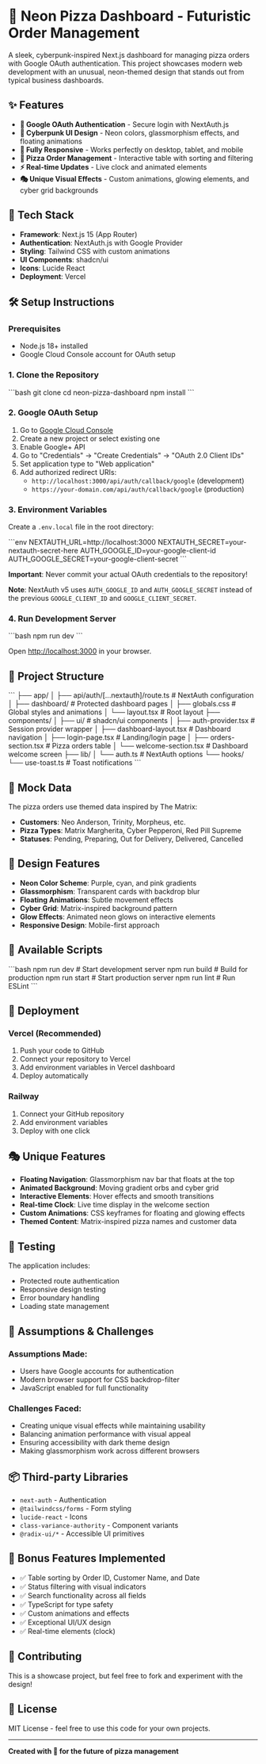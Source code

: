 # 🌟 Neon Pizza Dashboard - Futuristic Order Management

A sleek, cyberpunk-inspired Next.js dashboard for managing pizza orders with Google OAuth authentication. This project showcases modern web development with an unusual, neon-themed design that stands out from typical business dashboards.

## ✨ Features

- **🔐 Google OAuth Authentication** - Secure login with NextAuth.js
- **🎨 Cyberpunk UI Design** - Neon colors, glassmorphism effects, and floating animations
- **📱 Fully Responsive** - Works perfectly on desktop, tablet, and mobile
- **🍕 Pizza Order Management** - Interactive table with sorting and filtering
- **⚡ Real-time Updates** - Live clock and animated elements
- **🎭 Unique Visual Effects** - Custom animations, glowing elements, and cyber grid backgrounds

## 🚀 Tech Stack

- **Framework**: Next.js 15 (App Router)
- **Authentication**: NextAuth.js with Google Provider
- **Styling**: Tailwind CSS with custom animations
- **UI Components**: shadcn/ui
- **Icons**: Lucide React
- **Deployment**: Vercel

## 🛠️ Setup Instructions

### Prerequisites

- Node.js 18+ installed
- Google Cloud Console account for OAuth setup

### 1. Clone the Repository

\`\`\`bash
git clone <your-repo-url>
cd neon-pizza-dashboard
npm install
\`\`\`

### 2. Google OAuth Setup

1. Go to [Google Cloud Console](https://console.cloud.google.com/)
2. Create a new project or select existing one
3. Enable Google+ API
4. Go to "Credentials" → "Create Credentials" → "OAuth 2.0 Client IDs"
5. Set application type to "Web application"
6. Add authorized redirect URIs:
   - `http://localhost:3000/api/auth/callback/google` (development)
   - `https://your-domain.com/api/auth/callback/google` (production)

### 3. Environment Variables

Create a `.env.local` file in the root directory:

\`\`\`env
NEXTAUTH_URL=http://localhost:3000
NEXTAUTH_SECRET=your-nextauth-secret-here
AUTH_GOOGLE_ID=your-google-client-id
AUTH_GOOGLE_SECRET=your-google-client-secret
\`\`\`

**Important**: Never commit your actual OAuth credentials to the repository!

**Note**: NextAuth v5 uses `AUTH_GOOGLE_ID` and `AUTH_GOOGLE_SECRET` instead of the previous `GOOGLE_CLIENT_ID` and `GOOGLE_CLIENT_SECRET`.

### 4. Run Development Server

\`\`\`bash
npm run dev
\`\`\`

Open [http://localhost:3000](http://localhost:3000) in your browser.

## 🎯 Project Structure

\`\`\`
├── app/
│   ├── api/auth/[...nextauth]/route.ts  # NextAuth configuration
│   ├── dashboard/                       # Protected dashboard pages
│   ├── globals.css                      # Global styles and animations
│   └── layout.tsx                       # Root layout
├── components/
│   ├── ui/                             # shadcn/ui components
│   ├── auth-provider.tsx               # Session provider wrapper
│   ├── dashboard-layout.tsx            # Dashboard navigation
│   ├── login-page.tsx                  # Landing/login page
│   ├── orders-section.tsx              # Pizza orders table
│   └── welcome-section.tsx             # Dashboard welcome screen
├── lib/
│   └── auth.ts                         # NextAuth options
└── hooks/
    └── use-toast.ts                    # Toast notifications
\`\`\`

## 🍕 Mock Data

The pizza orders use themed data inspired by The Matrix:

- **Customers**: Neo Anderson, Trinity, Morpheus, etc.
- **Pizza Types**: Matrix Margherita, Cyber Pepperoni, Red Pill Supreme
- **Statuses**: Pending, Preparing, Out for Delivery, Delivered, Cancelled

## 🎨 Design Features

- **Neon Color Scheme**: Purple, cyan, and pink gradients
- **Glassmorphism**: Transparent cards with backdrop blur
- **Floating Animations**: Subtle movement effects
- **Cyber Grid**: Matrix-inspired background pattern
- **Glow Effects**: Animated neon glows on interactive elements
- **Responsive Design**: Mobile-first approach

## 🔧 Available Scripts

\`\`\`bash
npm run dev          # Start development server
npm run build        # Build for production
npm run start        # Start production server
npm run lint         # Run ESLint
\`\`\`

## 🚀 Deployment

### Vercel (Recommended)

1. Push your code to GitHub
2. Connect your repository to Vercel
3. Add environment variables in Vercel dashboard
4. Deploy automatically

### Railway

1. Connect your GitHub repository
2. Add environment variables
3. Deploy with one click

## 🎭 Unique Features

- **Floating Navigation**: Glassmorphism nav bar that floats at the top
- **Animated Background**: Moving gradient orbs and cyber grid
- **Interactive Elements**: Hover effects and smooth transitions
- **Real-time Clock**: Live time display in the welcome section
- **Custom Animations**: CSS keyframes for floating and glowing effects
- **Themed Content**: Matrix-inspired pizza names and customer data

## 🧪 Testing

The application includes:
- Protected route authentication
- Responsive design testing
- Error boundary handling
- Loading state management

## 📝 Assumptions & Challenges

### Assumptions Made:
- Users have Google accounts for authentication
- Modern browser support for CSS backdrop-filter
- JavaScript enabled for full functionality

### Challenges Faced:
- Creating unique visual effects while maintaining usability
- Balancing animation performance with visual appeal
- Ensuring accessibility with dark theme design
- Making glassmorphism work across different browsers

## 📦 Third-party Libraries

- `next-auth` - Authentication
- `@tailwindcss/forms` - Form styling
- `lucide-react` - Icons
- `class-variance-authority` - Component variants
- `@radix-ui/*` - Accessible UI primitives

## 🎯 Bonus Features Implemented

- ✅ Table sorting by Order ID, Customer Name, and Date
- ✅ Status filtering with visual indicators
- ✅ Search functionality across all fields
- ✅ TypeScript for type safety
- ✅ Custom animations and effects
- ✅ Exceptional UI/UX design
- ✅ Real-time elements (clock)

## 🤝 Contributing

This is a showcase project, but feel free to fork and experiment with the design!

## 📄 License

MIT License - feel free to use this code for your own projects.

---

**Created with 💜 for the future of pizza management**
